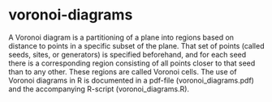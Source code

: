 # voronoi-diagrams
A Voronoi diagram is a partitioning of a plane into regions based on distance to points in a specific subset of the plane. That set of points (called seeds, sites, or generators) is specified beforehand, and for each seed there is a corresponding region consisting of all points closer to that seed than to any other. These regions are called Voronoi cells. 
The use of Voronoi diagrams in R is documented in a pdf-file (voronoi_diagrams.pdf) and the accompanying R-script (voronoi_diagrams.R).
